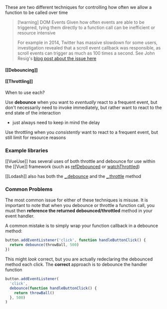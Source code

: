 These are two different techniques for controlling how often we allow a function to be called over time


> [!warning] DOM Events
> Given how often events are able to be triggered, tying them directly to a function call can be inefficient or resource intensive
> 
> For example in 2014, Twitter has massive slowdown for some users, investigation revealed that a scroll event callback was responsible, as scroll events can trigger as much as 100 times a second. See John Resig's [blog post about the issue here](https://johnresig.com/blog/learning-from-twitter/)

#### [[Debouncing]]
#### [[Throttling]]

When to use each?

Use **debounce** when you want to *eventually* react to a frequent event, but don't necessarily need to invoke immediately, but rather want to react to the end state of the interaction
- just always need to keep in mind the delay

Use throttling when you *consistently*  want to react to a frequent event, but still limit for resource reasons 

### Example libraries

[[VueUse]] has several uses of both throttle and debounce for use within the [[Vue]] framework (such as [refDebounced](https://vueuse.org/shared/refDebounced/#refdebounced) or [watchThrottled](https://vueuse.org/shared/watchThrottled/#watchthrottled))

[[Lodash]] also has both the [\_.debounce](https://lodash.com/docs/4.17.15#debounce) and the [\_.throttle](https://lodash.com/docs/4.17.15#throttle) method
### Common Problems

The most common issue for either of these techniques is misuse. It is important to note that when you debounce or throttle a function call, you must then **reference the returned debounced/throttled** method in your event handler.

A common mistake is to simply wrap your function callback in a debounce method:
```js
button.addEventListener('click', function handleButtonClick() {
  return debounce(throwBall, 500)
})
```
This might *look* correct, but you are actually redeclaring the debounced method each click. The **correct** approach is to debounce the handler function
```js
button.addEventListener(
  'click',
  debounce(function handleButtonClick() {
    return throwBall()
  }, 500)
)
```


